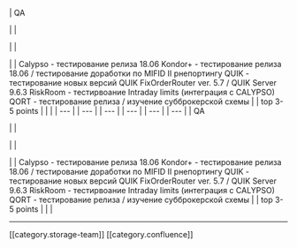





| QA

 | 
| 

 | 
|    

 | 
| Calypso - тестирование релиза 18.06 Kondor+ - тестирование релиза 18.06 / тестирование доработки по MIFID II рнепортингу QUIK - тестирование новых версий QUIK FixOrderRouter ver. 5.7 / QUIK Server 9.6.3  RiskRoom - тестирвоание Intraday limits (интеграция с CALYPSO) QORT - тестирование релиза / изучение субброкерской схемы | 
| top 3-5 points | 
|  | 
|  --- | 
|  --- | 
|  --- | 
|  --- | 
|  --- | 
|  --- | 
| QA

 | 
| 

 | 
|    

 | 
| Calypso - тестирование релиза 18.06 Kondor+ - тестирование релиза 18.06 / тестирование доработки по MIFID II рнепортингу QUIK - тестирование новых версий QUIK FixOrderRouter ver. 5.7 / QUIK Server 9.6.3  RiskRoom - тестирвоание Intraday limits (интеграция с CALYPSO) QORT - тестирование релиза / изучение субброкерской схемы | 
| top 3-5 points | 
|  | 







*****

[[category.storage-team]] 
[[category.confluence]] 
